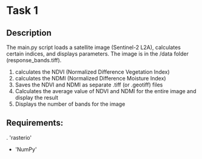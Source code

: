 # Task 1

## Description

The main.py script loads a satellite image (Sentinel-2 L2A), calculates certain indices, and displays parameters. The image is in the /data folder (response_bands.tiff).
 
1. calculates the NDVI (Normalized Difference Vegetation Index)
2. calculates the NDMI (Normalized Difference Moisture Index)
3. Saves the NDVI and NDMI as separate .tiff (or .geotiff) files 
4. Calculates the average value of NDVI and NDMI for the entire image and display the result 
5. Displays the number of bands for the image 

## Requirements:

. 'rasterio' 
- 'NumPy'
